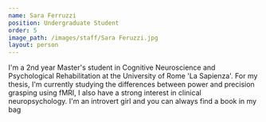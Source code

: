 ```yaml
---
name: Sara Ferruzzi
position: Undergraduate Student
order: 5
image_path: /images/staff/Sara Feruzzi.jpg
layout: person
---
```

I'm a 2nd year Master's student in Cognitive Neuroscience and Psychological Rehabilitation at the University of Rome 'La Sapienza'. For my thesis, I'm currently studying the differences between power and precision grasping using fMRI, I also have a strong interest in clinical neuropsychology. I'm an introvert girl and you can always find a book in my bag 